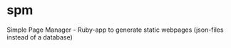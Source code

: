 spm
===

Simple Page Manager - Ruby-app to generate static webpages (json-files instead of a database)
